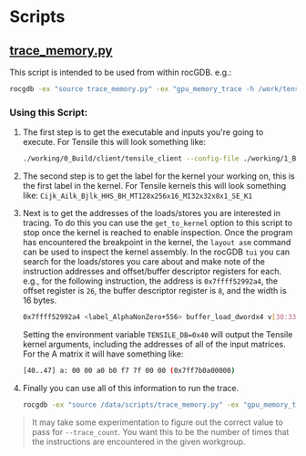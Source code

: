 # Scripts

## [trace_memory.py](trace_memory.py)

This script is intended to be used from within rocGDB.
e.g.:

```bash
rocgdb -ex "source trace_memory.py" -ex "gpu_memory_trace -h /work/tensile/Tensile/working/0_Build/client/tensile_client
```

### Using this Script:

1. The first step is to get the executable and inputs you're going to execute. For Tensile this will look something like:
   ```bash
   ./working/0_Build/client/tensile_client --config-file ./working/1_BenchmarkProblems/Cijk_Ailk_Bjlk_HHS_BH_00/00_Final/build/../source/ClientParameters.ini
   ```

2. The second step is to get the label for the kernel your working on, this is the first label in the kernel. For Tensile kernels this will look something like: `Cijk_Ailk_Bjlk_HHS_BH_MT128x256x16_MI32x32x8x1_SE_K1`

3. Next is to get the addresses of the loads/stores you are interested in tracing. To do this you can use the `get_to_kernel` option to this script to stop once the kernel is reached to enable inspection.
   Once the program has encountered the breakpoint in the kernel, the `layout asm` command can be used to inspect the kernel assembly.
   In the rocGDB `tui` you can search for the loads/stores you care about and make note of the instruction addresses and offset/buffer descriptor registers for each.
   e.g., for the following instruction, the address is `0x7ffff52992a4`, the offset register is `26`, the buffer descriptor register is `8`, and the width is 16 bytes.
   ```bash
   0x7ffff52992a4 <label_AlphaNonZero+556> buffer_load_dwordx4 v[30:33], v26, s[8:11], 0 offen
   ```
   Setting the environment variable `TENSILE_DB=0x40` will output the Tensile kernel arguments, including the addresses of all of the input matrices. For the A matrix it will have something like:
   ```bash
   [40..47] a: 00 00 a0 b0 f7 7f 00 00 (0x7ff7b0a00000)
   ```

4. Finally you can use all of this information to run the trace.
   ```bash
   rocgdb -ex "source /data/scripts/trace_memory.py" -ex "gpu_memory_trace full_memory_trace --kernel_label Cijk_Ailk_Bjlk_HHS_BH_MT128x256x16_MI32x32x8x1_SE_K1 --instruction_address 0x7ffff52992a4 0x7ffff52997c8 0x7ffff5299a10 --buffer_descriptor=8 --offset=26 --workgroup=(38,1,0) --base_address=0x7ff7b0a00000 --matrix_m=15360 --matrix_n=8192 --trace_count=2048 --image_file=/data/build/memoryA.png --csv_file=/data/build/memory.csv --run_command=\"--config-file /work/working/1_BenchmarkProblems/Cijk_Ailk_Bjlk_HHS_BH_00/00_Final/build/../source/ClientParameters.ini\"" /work/tensile/Tensile/working/0_Build/client/tensile_client
   ```

> It may take some experimentation to figure out the correct value to pass for `--trace_count`. You want this to be the number of times that the instructions are encountered in the given workgroup.
